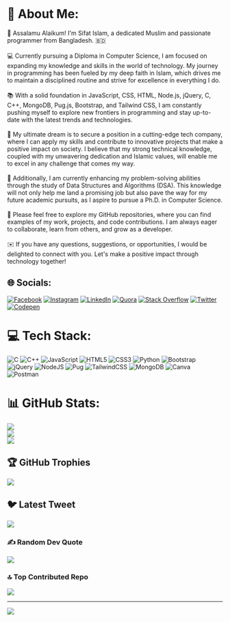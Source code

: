 # 💫 About Me:
🌟 Assalamu Alaikum! I'm Sifat Islam, a dedicated Muslim and passionate programmer from Bangladesh. 🇧🇩<br><br>💻 Currently pursuing a Diploma in Computer Science, I am focused on expanding my knowledge and skills in the world of technology. My journey in programming has been fueled by my deep faith in Islam, which drives me to maintain a disciplined routine and strive for excellence in everything I do.<br><br>📚 With a solid foundation in JavaScript, CSS, HTML, Node.js, jQuery, C, C++, MongoDB, Pug.js, Bootstrap, and Tailwind CSS, I am constantly pushing myself to explore new frontiers in programming and stay up-to-date with the latest trends and technologies.<br><br>🚀 My ultimate dream is to secure a position in a cutting-edge tech company, where I can apply my skills and contribute to innovative projects that make a positive impact on society. I believe that my strong technical knowledge, coupled with my unwavering dedication and Islamic values, will enable me to excel in any challenge that comes my way.<br><br>📖 Additionally, I am currently enhancing my problem-solving abilities through the study of Data Structures and Algorithms (DSA). This knowledge will not only help me land a promising job but also pave the way for my future academic pursuits, as I aspire to pursue a Ph.D. in Computer Science.<br><br>🔗 Please feel free to explore my GitHub repositories, where you can find examples of my work, projects, and code contributions. I am always eager to collaborate, learn from others, and grow as a developer.<br><br>✉️ If you have any questions, suggestions, or opportunities, I would be delighted to connect with you. Let's make a positive impact through technology together!


## 🌐 Socials:
[![Facebook](https://img.shields.io/badge/Facebook-%231877F2.svg?logo=Facebook&logoColor=white)](https://facebook.com/sifathislam790) [![Instagram](https://img.shields.io/badge/Instagram-%23E4405F.svg?logo=Instagram&logoColor=white)](https://instagram.com/sifathislam790) [![LinkedIn](https://img.shields.io/badge/LinkedIn-%230077B5.svg?logo=linkedin&logoColor=white)](https://linkedin.com/in/https://www.linkedin.com/in/sifathislam790/) [![Quora](https://img.shields.io/badge/Quora-%23B92B27.svg?logo=Quora&logoColor=white)](https://quora.com/profile/Sifat-Islam-137) [![Stack Overflow](https://img.shields.io/badge/-Stackoverflow-FE7A16?logo=stack-overflow&logoColor=white)](https://stackoverflow.com/users/18268038) [![Twitter](https://img.shields.io/badge/Twitter-%231DA1F2.svg?logo=Twitter&logoColor=white)](https://twitter.com/SIFATH60599070) [![Codepen](https://img.shields.io/badge/Codepen-000000?style=for-the-badge&logo=codepen&logoColor=white)](https://codepen.io/@sifathislam790) 

# 💻 Tech Stack:
![C](https://img.shields.io/badge/c-%2300599C.svg?style=for-the-badge&logo=c&logoColor=white) ![C++](https://img.shields.io/badge/c++-%2300599C.svg?style=for-the-badge&logo=c%2B%2B&logoColor=white) ![JavaScript](https://img.shields.io/badge/javascript-%23323330.svg?style=for-the-badge&logo=javascript&logoColor=%23F7DF1E) ![HTML5](https://img.shields.io/badge/html5-%23E34F26.svg?style=for-the-badge&logo=html5&logoColor=white) ![CSS3](https://img.shields.io/badge/css3-%231572B6.svg?style=for-the-badge&logo=css3&logoColor=white) ![Python](https://img.shields.io/badge/python-3670A0?style=for-the-badge&logo=python&logoColor=ffdd54) ![Bootstrap](https://img.shields.io/badge/bootstrap-%23563D7C.svg?style=for-the-badge&logo=bootstrap&logoColor=white) ![jQuery](https://img.shields.io/badge/jquery-%230769AD.svg?style=for-the-badge&logo=jquery&logoColor=white) ![NodeJS](https://img.shields.io/badge/node.js-6DA55F?style=for-the-badge&logo=node.js&logoColor=white) ![Pug](https://img.shields.io/badge/Pug-FFF?style=for-the-badge&logo=pug&logoColor=A86454) ![TailwindCSS](https://img.shields.io/badge/tailwindcss-%2338B2AC.svg?style=for-the-badge&logo=tailwind-css&logoColor=white) ![MongoDB](https://img.shields.io/badge/MongoDB-%234ea94b.svg?style=for-the-badge&logo=mongodb&logoColor=white) ![Canva](https://img.shields.io/badge/Canva-%2300C4CC.svg?style=for-the-badge&logo=Canva&logoColor=white) ![Postman](https://img.shields.io/badge/Postman-FF6C37?style=for-the-badge&logo=postman&logoColor=white)
# 📊 GitHub Stats:
![](https://github-readme-stats.vercel.app/api?username=Sifathislam&theme=dark&hide_border=false&include_all_commits=true&count_private=true)<br/>
![](https://github-readme-streak-stats.herokuapp.com/?user=Sifathislam&theme=dark&hide_border=false)<br/>
![](https://github-readme-stats.vercel.app/api/top-langs/?username=Sifathislam&theme=dark&hide_border=false&include_all_commits=true&count_private=true&layout=compact)

## 🏆 GitHub Trophies
![](https://github-profile-trophy.vercel.app/?username=Sifathislam&theme=matrix&no-frame=false&no-bg=true&margin-w=4)

## 🐦 Latest Tweet
[![](https://gtce.itsvg.in/api?username=SIFATH60599070)](https://github.com/VishwaGauravIn/github-twitter-card-embed)

### ✍️ Random Dev Quote
![](https://quotes-github-readme.vercel.app/api?type=horizontal&theme=gruvbox)

### 🔝 Top Contributed Repo
![](https://github-contributor-stats.vercel.app/api?username=Sifathislam&limit=5&theme=tokyonight&combine_all_yearly_contributions=true)

---
[![](https://visitcount.itsvg.in/api?id=Sifathislam&icon=2&color=3)](https://visitcount.itsvg.in)

<!-- Proudly created with GPRM ( https://gprm.itsvg.in ) -->
